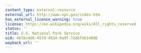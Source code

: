 ```yaml
---
content_type: external-resource
external_url: http://www.nps.gov/index.htm
has_external_license_warning: true
license: https://en.wikipedia.org/wiki/All_rights_reserved
status: ''
title: U.S. National Park Service
uid: 4b1bc4d6-457d-4834-9a9f-72dbfeb14886
wayback_url: ''
---
```

